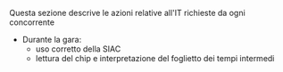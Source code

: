 Questa sezione descrive le azioni relative all'IT richieste da ogni concorrente

- Durante la gara:
    - uso corretto della SIAC
    - lettura del chip e interpretazione del foglietto dei tempi intermedi
    
